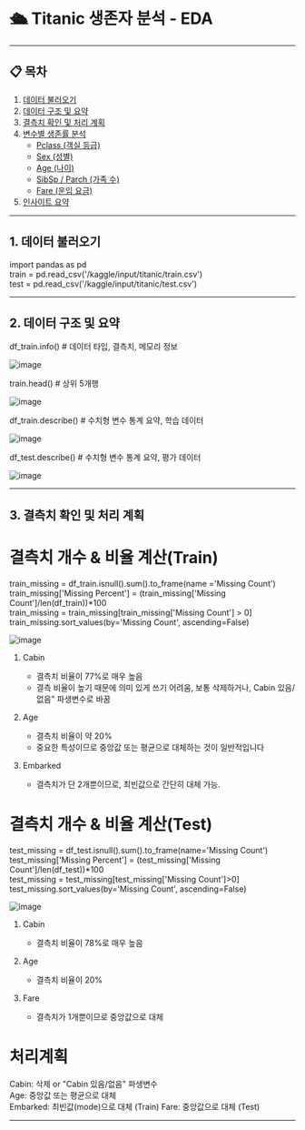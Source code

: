 # 🛳 Titanic 생존자 분석 - EDA


---

## 📋 목차

1. [데이터 불러오기](#1-데이터-불러오기)  
2. [데이터 구조 및 요약](#2-데이터-구조-및-요약)  
3. [결측치 확인 및 처리 계획](#3-결측치-확인-및-처리-계획)  
4. [변수별 생존률 분석](#4-변수별-생존률-분석)  
   - [Pclass (객실 등급)](#pclass-객실-등급)  
   - [Sex (성별)](#sex-성별)  
   - [Age (나이)](#age-나이)  
   - [SibSp / Parch (가족 수)](#sibsp--parch-가족-수)  
   - [Fare (운임 요금)](#fare-운임-요금)  
5. [인사이트 요약](#5-인사이트-요약)

---

## 1. 데이터 불러오기

import pandas as pd  
train = pd.read_csv('/kaggle/input/titanic/train.csv')  
test = pd.read_csv('/kaggle/input/titanic/test.csv')   


---


## 2. 데이터 구조 및 요약

df_train.info()   # 데이터 타입, 결측치, 메모리 정보


![image](https://github.com/user-attachments/assets/945d0454-4002-41e4-afae-ff98608b41be)


train.head()  # 상위 5개행

![image](https://github.com/user-attachments/assets/6d4df012-b7a9-4721-b69a-5f2ca730ad0e)


df_train.describe() # 수치형 변수 통계 요약, 학습 데이터

![image](https://github.com/user-attachments/assets/15579d5e-dfc1-464e-9a7a-8bcecd844cd0)


df_test.describe() # 수치형 변수 통계 요약, 평가 데이터

![image](https://github.com/user-attachments/assets/919d27dd-8e78-4f78-9aee-d9a8f246bb74)


---


## 3. 결측치 확인 및 처리 계획


# 결측치 개수 & 비율 계산(Train)
train_missing = df_train.isnull().sum().to_frame(name ='Missing Count')  
train_missing['Missing Percent'] = (train_missing['Missing Count']/len(df_train))*100  
train_missing = train_missing[train_missing['Missing Count'] > 0]  
train_missing.sort_values(by='Missing Count', ascending=False)  

![image](https://github.com/user-attachments/assets/7b489d53-4f89-404d-a1f9-7b2955293ca3)

1. Cabin
   - 결측치 비율이 77%로 매우 높음
   - 결측 비율이 높기 때문에 의미 있게 쓰기 어려움, 보통 삭제하거나, Cabin 있음/없음" 파생변수로 바꿈
  
2. Age
   - 결측치 비율이 약 20%
   - 중요한 특성이므로 중앙값 또는 평균으로 대체하는 것이 일반적입니다

3. Embarked
   - 결측치가 단 2개뿐이므로, 최빈값으로 간단히 대체 가능.


# 결측치 개수 & 비율 계산(Test)
test_missing = df_test.isnull().sum().to_frame(name='Missing Count')  
test_missing['Missing Percent'] = (test_missing['Missing Count']/len(df_test))*100  
test_missing = test_missing[test_missing['Missing Count']>0]  
test_missing.sort_values(by='Missing Count', ascending=False)  

![image](https://github.com/user-attachments/assets/389b68b1-9684-4738-9243-af65a909efcc)

1. Cabin
   - 결측치 비율이 78%로 매우 높음

2. Age
   - 결측치 비율이 20%
  
3. Fare
   - 결측치가 1개뿐이므로 중앙값으로 대체

# 처리계획

Cabin:      삭제 or "Cabin 있음/없음" 파생변수  
Age:	      중앙값 또는 평균으로 대체  
Embarked:	최빈값(mode)으로 대체 (Train) 
Fare:      	중앙값으로 대체 (Test)  

---

